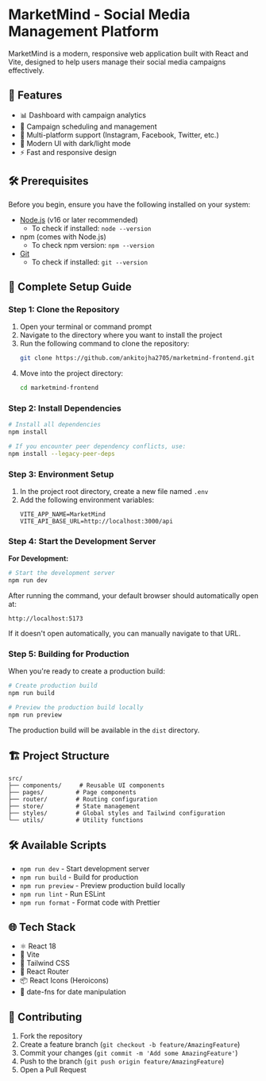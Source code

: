 # MarketMind - Social Media Management Platform

MarketMind is a modern, responsive web application built with React and Vite, designed to help users manage their social media campaigns effectively.

## 🚀 Features

- 📊 Dashboard with campaign analytics
- 📅 Campaign scheduling and management
- 📱 Multi-platform support (Instagram, Facebook, Twitter, etc.)
- 🎨 Modern UI with dark/light mode
- ⚡ Fast and responsive design

## 🛠️ Prerequisites

Before you begin, ensure you have the following installed on your system:

- [Node.js](https://nodejs.org/) (v16 or later recommended)
  - To check if installed: `node --version`
- npm (comes with Node.js)
  - To check npm version: `npm --version`
- [Git](https://git-scm.com/)
  - To check if installed: `git --version`

## 🚀 Complete Setup Guide

### Step 1: Clone the Repository

1. Open your terminal or command prompt
2. Navigate to the directory where you want to install the project
3. Run the following command to clone the repository:
   ```bash
   git clone https://github.com/ankitojha2705/marketmind-frontend.git
   ```
4. Move into the project directory:
   ```bash
   cd marketmind-frontend
   ```

### Step 2: Install Dependencies

```bash
# Install all dependencies
npm install

# If you encounter peer dependency conflicts, use:
npm install --legacy-peer-deps
```

### Step 3: Environment Setup

1. In the project root directory, create a new file named `.env`
2. Add the following environment variables:
   ```env
   VITE_APP_NAME=MarketMind
   VITE_API_BASE_URL=http://localhost:3000/api
   ```

### Step 4: Start the Development Server

**For Development:**
```bash
# Start the development server
npm run dev
```

After running the command, your default browser should automatically open at:
```
http://localhost:5173
```

If it doesn't open automatically, you can manually navigate to that URL.

### Step 5: Building for Production

When you're ready to create a production build:

```bash
# Create production build
npm run build

# Preview the production build locally
npm run preview
```

The production build will be available in the `dist` directory.

## 🏗️ Project Structure

```
src/
├── components/     # Reusable UI components
├── pages/         # Page components
├── router/        # Routing configuration
├── store/         # State management
├── styles/        # Global styles and Tailwind configuration
└── utils/         # Utility functions
```

## 🛠️ Available Scripts

- `npm run dev` - Start development server
- `npm run build` - Build for production
- `npm run preview` - Preview production build locally
- `npm run lint` - Run ESLint
- `npm run format` - Format code with Prettier

## 🌐 Tech Stack

- ⚛️ React 18
- 🚀 Vite
- 🎨 Tailwind CSS
- 🔄 React Router
- 📦 React Icons (Heroicons)
- 📅 date-fns for date manipulation

## 🤝 Contributing

1. Fork the repository
2. Create a feature branch (`git checkout -b feature/AmazingFeature`)
3. Commit your changes (`git commit -m 'Add some AmazingFeature'`)
4. Push to the branch (`git push origin feature/AmazingFeature`)
5. Open a Pull Request

